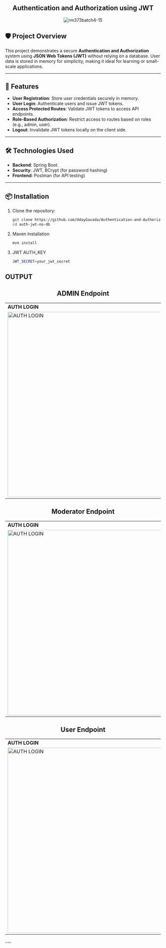 <div align="center">
   
   ## Authentication and Authorization using JWT
</div>
<div align="center">
   
![rm373batch4-15](https://github.com/user-attachments/assets/40a8979a-0072-4172-a0db-b61b7aad7457)
</div>

## 🛡️ Project Overview

This project demonstrates a secure **Authentication and Authorization** system using **JSON Web Tokens (JWT)** without relying on a database. User data is stored in memory for simplicity, making it ideal for learning or small-scale applications.

---

## 🚀 Features

- **User Registration**: Store user credentials securely in memory.
- **User Login**: Authenticate users and issue JWT tokens.
- **Access Protected Routes**: Validate JWT tokens to access API endpoints.
- **Role-Based Authorization**: Restrict access to routes based on roles (e.g., admin, user).
- **Logout**: Invalidate JWT tokens locally on the client side.

---

## 🛠️ Technologies Used

- **Backend**: Spring Boot.
- **Security**: JWT, BCrypt (for password hashing)
- **Frontend**: Postman (for API testing)

---

## 📦 Installation

1. Clone the repository:
   ```bash
   git clone https://github.com/UdayGavada/Authentication-and-Authorization.git
   cd auth-jwt-no-db
2. Maven Installation
   ```bash
   mvn install
3. JWT AUTH_KEY
   ```bash
   JWT_SECRET=your_jwt_secret
   

## OUTPUT

<div align="center">

   ## ADMIN Endpoint
</div>
<table>
  <tr>
    <td><strong>AUTH LOGIN</strong></td>
     <td><strong>ADMIN ACESS</strong></td>
  </tr>
  <tr>
    <td><img src="https://github.com/user-attachments/assets/4c336a0b-9220-46d1-bcda-244ab6c1aa02" alt="AUTH LOGIN" width="600"></td>
    <td><img src="https://github.com/user-attachments/assets/5a571aca-c9ad-4c05-a896-a46ac5c5b046" alt="MODERATOR ACESS" width="600"></td>
  </tr>
</table>

<div align="center">

   ## Moderator Endpoint
</div>
<table>
  <tr>
    <td><strong>AUTH LOGIN</strong></td>
     <td><strong>MODERATOR ACESS</strong></td>
  </tr>
  <tr>
    <td><img src="https://github.com/user-attachments/assets/af7c2662-a339-4d86-83cc-ba66ebe2f93d" alt="AUTH LOGIN" width="600"></td>
    <td><img src="https://github.com/user-attachments/assets/b8cc1e2b-9609-4225-9373-8a18697b1cd1" alt="MODERATOR ACESS" width="600"></td>
  </tr>
</table>

<div align="center">

   ## User Endpoint
</div>
<table>
  <tr>
    <td><strong>AUTH LOGIN</strong></td>
     <td><strong>USER ACESS</strong></td>
  </tr>
  <tr>
    <td><img src="https://github.com/user-attachments/assets/e45fb1c5-bc46-4a2f-83b0-e6095cd53dfe" alt="AUTH LOGIN" width="600"></td>
    <td><img src="https://github.com/user-attachments/assets/bf1d986a-aaa1-40a9-b42d-fa8fdd0ab422" alt="MODERATOR ACESS" width="600"></td>
  </tr>
</table>
---




